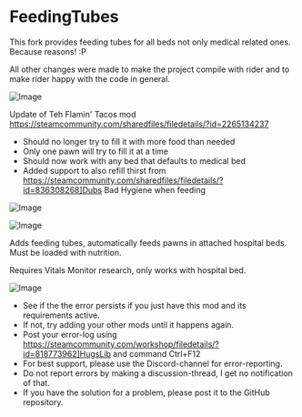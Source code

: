 # FeedingTubes
This fork provides feeding tubes for all beds not only medical related ones. Because reasons! :P

All other changes were made to make the project compile with rider and to make rider happy with the code in general.

![Image](https://i.imgur.com/buuPQel.png)

Update of Teh Flamin' Tacos mod
https://steamcommunity.com/sharedfiles/filedetails/?id=2265134237

- Should no longer try to fill it with more food than needed
- Only one pawn will try to fill it at a time
- Should now work with any bed that defaults to medical bed
- Added support to also refill thirst from https://steamcommunity.com/sharedfiles/filedetails/?id=836308268]Dubs Bad Hygiene when feeding

![Image](https://i.imgur.com/pufA0kM.png)

	
![Image](https://i.imgur.com/Z4GOv8H.png)

Adds feeding tubes, automatically feeds pawns in attached hospital beds. Must be loaded with nutrition.

Requires Vitals Monitor research, only works with hospital bed.

![Image](https://i.imgur.com/PwoNOj4.png)



-  See if the the error persists if you just have this mod and its requirements active.
-  If not, try adding your other mods until it happens again.
-  Post your error-log using https://steamcommunity.com/workshop/filedetails/?id=818773962]HugsLib and command Ctrl+F12
-  For best support, please use the Discord-channel for error-reporting.
-  Do not report errors by making a discussion-thread, I get no notification of that.
-  If you have the solution for a problem, please post it to the GitHub repository.




